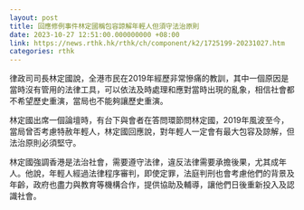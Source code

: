 ```yaml
---
layout: post
title: 回應修例事件林定國稱包容諒解年輕人但須守法治原則
date: 2023-10-27 12:51:00.000000000 +08:00
link: https://news.rthk.hk/rthk/ch/component/k2/1725199-20231027.htm
categories: rthk
---
```


律政司司長林定國說，全港市民在2019年經歷非常慘痛的教訓，其中一個原因是當時沒有管用的法律工具，可以依法及時處理和應對當時出現的亂象，相信社會都不希望歷史重演，當局也不能夠讓歷史重演。

林定國出席一個論壇時，有台下與會者在答問環節問林定國，2019年風波至今，當局曾否考慮特赦年輕人，林定國回應說，對年輕人一定會有最大包容及諒解，但法治原則必須堅守。

林定國強調香港是法治社會，需要遵守法律，違反法律需要承擔後果，尤其成年人。他說，年輕人經過法律程序審判，即使定罪，法庭判刑也會考慮他們的背景及年齡，政府也盡力與教育等機構合作，提供協助及輔導，讓他們日後重新投入及認識社會。
